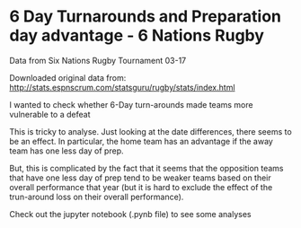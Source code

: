 # 6 Day Turnarounds and Preparation day advantage - 6 Nations Rugby
Data from Six Nations Rugby Tournament 03-17

Downloaded original data from:
http://stats.espnscrum.com/statsguru/rugby/stats/index.html

I wanted to check whether 6-Day turn-arounds made teams more vulnerable to a defeat

This is tricky to analyse. Just looking at the date differences, there seems to be an effect. In particular, the home team has an advantage if the away team has one less day of prep. 

But, this is complicated by the fact that it seems that the opposition teams that have one less day of prep tend to be weaker teams based on their overall performance that year (but it is hard to exclude the effect of the trun-around loss on their overall performance).

Check out the jupyter notebook (.pynb file) to see some analyses
